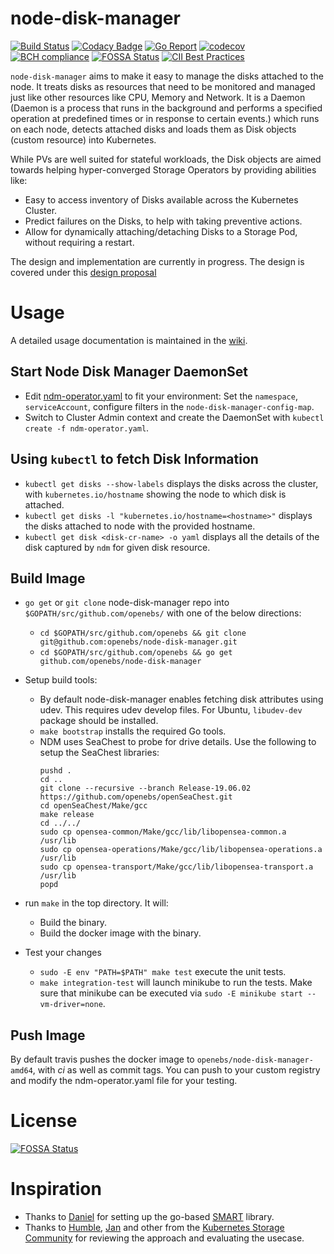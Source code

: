 # node-disk-manager

[![Build Status](https://travis-ci.org/openebs/node-disk-manager.svg?branch=master)](https://travis-ci.org/openebs/node-disk-manager)
[![Codacy Badge](https://api.codacy.com/project/badge/Grade/ea8d7835d7224178af058d98e5dac117)](https://www.codacy.com/app/OpenEBS/node-disk-manager?utm_source=github.com&amp;utm_medium=referral&amp;utm_content=openebs/node-disk-manager&amp;utm_campaign=Badge_Grade)
[![Go Report](https://goreportcard.com/badge/github.com/openebs/node-disk-manager)](https://goreportcard.com/report/github.com/openebs/node-disk-manager)
[![codecov](https://codecov.io/gh/openebs/node-disk-manager/branch/master/graph/badge.svg)](https://codecov.io/gh/openebs/node-disk-manager)
[![BCH compliance](https://bettercodehub.com/edge/badge/openebs/node-disk-manager?branch=master)](https://bettercodehub.com/results/openebs/node-disk-manager)
[![FOSSA Status](https://app.fossa.io/api/projects/git%2Bgithub.com%2Fopenebs%2Fnode-disk-manager.svg?type=shield)](https://app.fossa.io/projects/git%2Bgithub.com%2Fopenebs%2Fnode-disk-manager?ref=badge_shield)
[![CII Best Practices](https://bestpractices.coreinfrastructure.org/projects/1953/badge)](https://bestpractices.coreinfrastructure.org/projects/1953)

`node-disk-manager` aims to make it easy to manage the disks attached to the node. It treats disks as resources that need to be monitored and managed just like other resources like CPU, Memory and Network. It is a Daemon (Daemon is a process that runs in the background and performs a specified operation at predefined times or in response to certain events.) which runs on each node, detects attached disks and loads them as Disk objects (custom resource) into Kubernetes. 

While PVs are well suited for stateful workloads, the Disk objects are aimed towards helping hyper-converged Storage Operators by providing abilities like:
- Easy to access inventory of Disks available across the Kubernetes Cluster.
- Predict failures on the Disks, to help with taking preventive actions.
- Allow for dynamically attaching/detaching Disks to a Storage Pod, without requiring a restart.

The design and implementation are currently in progress. The design is covered under this [design proposal](./docs/design.md)

# Usage
A detailed usage documentation is maintained in the [wiki](https://github.com/openebs/node-disk-manager/wiki).

## Start Node Disk Manager DaemonSet
* Edit [ndm-operator.yaml](./ndm-operator.yaml) to fit your environment: Set the `namespace`, `serviceAccount`, configure filters in the `node-disk-manager-config-map`.
* Switch to Cluster Admin context and create the DaemonSet with `kubectl create -f ndm-operator.yaml`.

## Using `kubectl` to fetch Disk Information
* `kubectl get disks --show-labels` displays the disks across the cluster, with `kubernetes.io/hostname` showing the node to which disk is attached. 
* `kubectl get disks -l "kubernetes.io/hostname=<hostname>"` displays the disks attached to node with the provided hostname.
* `kubectl get disk <disk-cr-name> -o yaml` displays all the details of the disk captured by `ndm` for given disk resource.

## Build Image
* `go get` or `git clone` node-disk-manager repo into `$GOPATH/src/github.com/openebs/`
with one of the below directions:
  * `cd $GOPATH/src/github.com/openebs && git clone git@github.com:openebs/node-disk-manager.git`
  * `cd $GOPATH/src/github.com/openebs && go get github.com/openebs/node-disk-manager`

* Setup build tools:
  * By default node-disk-manager enables fetching disk attributes using udev. This requires udev develop files. For Ubuntu, `libudev-dev` package should be installed.
  * `make bootstrap` installs the required Go tools.
  * NDM uses SeaChest to probe for drive details. Use the following to setup the SeaChest libraries:
    ```
    pushd .
    cd ..
    git clone --recursive --branch Release-19.06.02 https://github.com/openebs/openSeaChest.git
    cd openSeaChest/Make/gcc 
    make release
    cd ../../
    sudo cp opensea-common/Make/gcc/lib/libopensea-common.a /usr/lib 
    sudo cp opensea-operations/Make/gcc/lib/libopensea-operations.a /usr/lib 
    sudo cp opensea-transport/Make/gcc/lib/libopensea-transport.a /usr/lib
    popd
    ```

* run `make` in the top directory. It will:
  * Build the binary.
  * Build the docker image with the binary.

* Test your changes
  * `sudo -E env "PATH=$PATH" make test` execute the unit tests.
  * `make integration-test` will launch minikube to run the tests. Make sure that minikube can be executed via `sudo -E minikube start --vm-driver=none`.

## Push Image
By default travis pushes the docker image to `openebs/node-disk-manager-amd64`, with *ci* as well as commit tags. 
You can push to your custom registry and modify the ndm-operator.yaml file for your testing. 

# License
[![FOSSA Status](https://app.fossa.io/api/projects/git%2Bgithub.com%2Fopenebs%2Fnode-disk-manager.svg?type=large)](https://app.fossa.io/projects/git%2Bgithub.com%2Fopenebs%2Fnode-disk-manager?ref=badge_large)

# Inspiration
* Thanks to [Daniel](https://github.com/dswarbrick) for setting up the go-based [SMART](https://github.com/dswarbrick/smart) library.
* Thanks to [Humble](https://github.com/humblec), [Jan](https://github.com/jsafrane) and other from the [Kubernetes Storage Community](https://github.com/kubernetes-incubator/external-storage/issues/736) for reviewing the approach and evaluating the usecase. 

